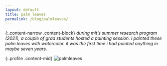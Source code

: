 ```yaml
---
layout: default
title: palm leaves
permalink: /blog/palmleaves/
---
```


{:.content-narrow .content-block}
*during mit’s summer research program (2021), a couple of grad students hosted a painting session. i painted these palm leaves with watercolor. it was the first time i had painted anything in maybe seven years.*

{:.profile .content-mid}
![palmleaves](/imgs/palmleaves.jpg)
